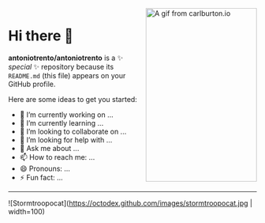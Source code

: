 <img align="right" width="225px" height="351px" title="A gif from carlburton.io" src="https://media.giphy.com/media/3oEduLJSDb3sGT7PQA/source.gif" alt="A gif from carlburton.io" />

# Hi there 👋

**antoniotrento/antoniotrento** is a ✨ _special_ ✨ repository because its `README.md` (this file) appears on your GitHub profile.

Here are some ideas to get you started:

- 🔭 I’m currently working on ...
- 🌱 I’m currently learning ...
- 👯 I’m looking to collaborate on ...
- 🤔 I’m looking for help with ...
- 💬 Ask me about ...
- 📫 How to reach me: ...
- 😄 Pronouns: ...
- ⚡ Fun fact: ...

--------------------------------------------------------------------------------

![Stormtroopocat](https://octodex.github.com/images/stormtroopocat.jpg | width=100)



<!--

![Stormtroopocat](https://octodex.github.com/images/stormtroopocat.jpg){ width=50% }

![Alt text][id]

With a reference later in the document defining the URL location:

[id]: https://octodex.github.com/images/dojocat.jpg  "The Dojocat"

-->
